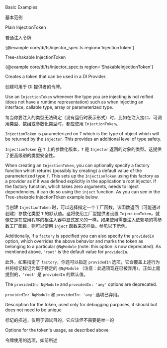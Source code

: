 Basic Examples

基本范例

Plain InjectionToken

普通注入令牌

{&commat;example core/di/ts/injector_spec.ts region='InjectionToken'}



Tree-shakable InjectionToken



{&commat;example core/di/ts/injector_spec.ts region='ShakableInjectionToken'}



Creates a token that can be used in a DI Provider.

创建可用于 DI 提供者的令牌。

Use an `InjectionToken` whenever the type you are injecting is not reified \(does not have a
runtime representation\) such as when injecting an interface, callable type, array or
parameterized type.

每当你要注入的类型无法确定（没有运行时表示形式）时，比如在注入接口、可调用类型、数组或参数化类型时，都应使用
`InjectionToken`。

`InjectionToken` is parameterized on `T` which is the type of object which will be returned by
the `Injector`. This provides an additional level of type safety.

`InjectionToken` 在 `T` 上的参数化版本，`T` 是 `Injector`
返回的对象的类型。这提供了更高级别的类型安全性。

When creating an `InjectionToken`, you can optionally specify a factory function which returns
\(possibly by creating\) a default value of the parameterized type `T`. This sets up the
`InjectionToken` using this factory as a provider as if it was defined explicitly in the
application's root injector. If the factory function, which takes zero arguments, needs to inject
dependencies, it can do so using the `inject` function.
As you can see in the Tree-shakable InjectionToken example below.

当创建 `InjectionToken` 时，可以选择指定一个工厂函数，该函数返回（可能通过创建）参数化类型 `T`
的默认值。这将使用工厂型提供者设置
`InjectionToken`，就像它是在应用程序的根注入器中显式定义的一样。如果使用需要注入依赖项的零参数工厂函数，则可以使用
`inject` 函数来这样做。参见以下示例。

Additionally, if a `factory` is specified you can also specify the `providedIn` option, which
overrides the above behavior and marks the token as belonging to a particular `@NgModule` \(note:
this option is now deprecated\). As mentioned above, `'root'` is the default value for
`providedIn`.

此外，如果指定了 `factory`，你还可以指定 `providedIn`
选项，它会覆盖上述行为并将标记标记为属于特定的 `@NgModule`
（注意：此选项现在已被弃用）。正如上面提到的，`'root'` 是 `providedIn` 的默认值。

The `providedIn: NgModule` and `providedIn: 'any'` options are deprecated.

`providedIn: NgModule` 和 `providedIn: 'any'` 选项已弃用。

Description for the token,
               used only for debugging purposes,
               it should but does not need to be unique

标记的描述，仅用于调试目的，它应该但不需要是唯一的

Options for the token's usage, as described above

令牌使用的选项，如前所述